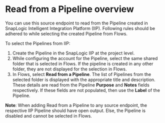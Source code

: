 # Read from a Pipeline overview

You can use this source endpoint to read from the Pipeline created in SnapLogic Intelligent Integration Platform (IIP). Following rules should be adhered to while selecting the created Pipeline from Flows.

To select the Pipelines from IIP:

1. Create the Pipeline in the SnapLogic IIP at the project level.
2. While configuring the account for the Pipeline, select the same shared folder that is selected in Flows. If the pipeline is created in any other folder, they are not displayed for the selection in Flows.
3. In Flows, select **Read from a Pipeline**. The list of Pipelines from the selected folder is displayed with the appropriate title and description. These details are read from the Pipeline **Purpose** and **Notes** fields respectively. If these fields are not populated, then use the **Label** of the Pipeline.

**Note**: When adding Read from a Pipeline to any source endpoint, the respective IIP Pipeline should have open output. Else, the Pipeline is disabled and cannot be selected in Flows.
